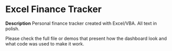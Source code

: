 # Excel Finance Tracker

**Description**
Personal finance tracker created with Excel/VBA. All text in polish.

Please check the full file or demos that present how the dashboard look and what code was used to make it work.
